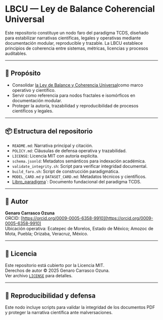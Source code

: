 # LBCU — Ley de Balance Coherencial Universal

Este repositorio constituye un nodo faro del paradigma TCDS, diseñado para estabilizar narrativas científicas, legales y operativas mediante documentación modular, reproducible y trazable. La LBCU establece principios de coherencia entre sistemas, métricas, licencias y procesos auditables.

---

## 📘 Propósito

- Consolidar [la Ley de Balance y Coherencia Universal](docs/Libro_Paradigma_TCDS.pdf)como marco operativo y científico.
- Servir como referencia para nodos fractales e isomórficos en documentación modular.
- Proteger la autoría, trazabilidad y reproducibilidad de procesos científicos y legales.

---

## 📦 Estructura del repositorio

- `README.md`: Narrativa principal y citación.
- `POLICY.md`: Cláusulas de defensa operativa y trazabilidad.
- `LICENSE`: Licencia MIT con autoría explícita.
- `schema.jsonld`: Metadatos semánticos para indexación académica.
- `validate_integrity.sh`: Script para verificar integridad documental.
- `build_faro.sh`: Script de construcción paradigmática.
- `MODEL_CARD.md` y `DATASET_CARD.md`: Metadatos técnicos y científicos.
- [Libro_paradigma](docs/Libro_Paradigma_TCDS.pdf)`: Documento fundacional del paradigma TCDS.

---

## 🧠 Autor

**Genaro Carrasco Ozuna**  
ORCID: [https://orcid.org/0009-0005-6358-9910](https://orcid.org/0009-0005-6358-9910)  
Ubicación operativa: Ecatepec de Morelos, Estado de México; Amozoc de Mota, Puebla; Orizaba, Veracruz, México.

---

## 🔐 Licencia

Este repositorio está cubierto por la Licencia MIT.  
Derechos de autor © 2025 Genaro Carrasco Ozuna.  
Ver archivo [`LICENSE`](LICENSE) para detalles.

---

## 🧪 Reproducibilidad y defensa

Este nodo incluye scripts para validar la integridad de los documentos PDF y proteger la narrativa científica ante malversaciones.

```bash validate_integrity.sh
